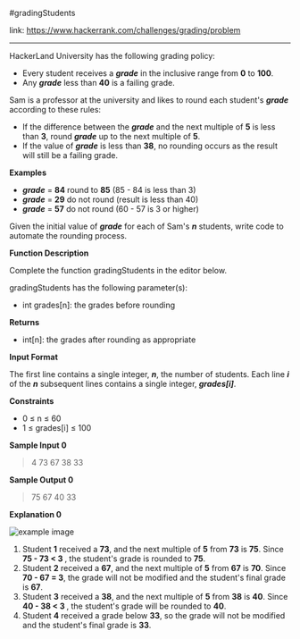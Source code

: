 #gradingStudents

link: https://www.hackerrank.com/challenges/grading/problem
<hr>
HackerLand University has the following grading policy:

* Every student receives a <strong><i>grade</i></strong> in the inclusive range from <strong>0</strong> to <strong>100</strong>.
* Any <strong><i>grade</i></strong> less than <strong>40</strong> is a failing grade.

Sam is a professor at the university and likes to round each student's <strong><i>grade</i></strong> according to these rules:

* If the difference between the <strong><i>grade</i></strong> and the next multiple of <strong>5</strong> is less than <strong>3</strong>, round <strong><i>grade</i></strong> up to the next multiple of <strong>5</strong>.
* If the value of <strong><i>grade</i></strong> is less than <strong>38</strong>, no rounding occurs as the result will still be a failing grade.

<strong>Examples</strong>

* <strong><i>grade</i></strong> = <strong>84</strong> round to <strong>85</strong> (85 - 84 is less than 3)
* <strong><i>grade</i></strong> = <strong>29</strong> do not round (result is less than 40)
* <strong><i>grade</i></strong> = <strong>57</strong> do not round (60 - 57 is 3 or higher)

Given the initial value of <strong><i>grade</i></strong> for each of Sam's <strong><i>n</i></strong> students, write code to automate the rounding process.

<strong>Function Description</strong>

Complete the function gradingStudents in the editor below.

gradingStudents has the following parameter(s):

* int grades[n]: the grades before rounding

<strong>Returns</strong>

* int[n]: the grades after rounding as appropriate

<strong>Input Format</strong>

The first line contains a single integer, <strong><i>n</i></strong>, the number of students.
Each line <strong><i>i</i></strong> of the <strong><i>n</i></strong> subsequent lines contains a single integer, <strong><i>grades[i]</i></strong>.

<strong>Constraints</strong>

* 0 ≤ n ≤ 60
* 1 ≤ grades[i] ≤ 100

<strong>Sample Input 0</strong>

> 4
> 73
> 67
> 38
> 33

<strong>Sample Output 0</strong>

> 75
> 67
> 40
> 33

<strong>Explanation 0</strong>

<img src="https://s3.amazonaws.com/hr-challenge-images/0/1484768684-54439977a1-curving2.png" alt="example image"/>

1. Student <strong>1</strong> received a <strong>73</strong>, and the next multiple of <strong>5</strong> from <strong>73</strong> is <strong>75</strong>. Since <strong>75 - 73 < 3 </strong>, the student's grade is rounded to <strong>75</strong>.
2. Student <strong>2</strong> received a <strong>67</strong>, and the next multiple of <strong>5</strong> from <strong>67</strong> is <strong>70</strong>. Since <strong>70 - 67 = 3</strong>, the grade will not be modified and the student's final grade is <strong>67</strong>.
3. Student <strong>3</strong> received a <strong>38</strong>, and the next multiple of <strong>5</strong> from <strong>38</strong> is <strong>40</strong>. Since <strong>40 - 38 < 3 </strong>, the student's grade will be rounded to <strong>40</strong>.
4. Student <strong>4</strong> received a grade below <strong>33</strong>, so the grade will not be modified and the student's final grade is <strong>33</strong>.


